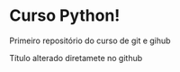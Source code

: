 # Curso Python!
 Primeiro repositório do curso de git e gihub

Título alterado diretamete no github
